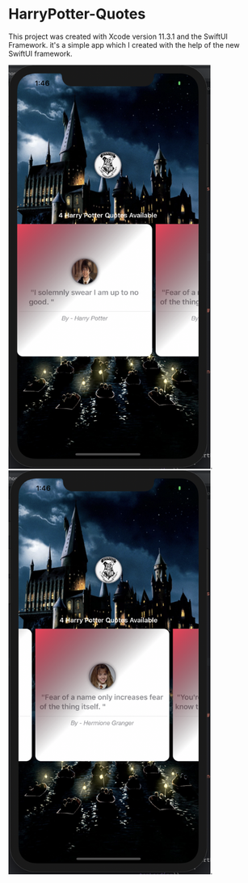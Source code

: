 # HarryPotter-Quotes

This project was created with Xcode version 11.3.1 and the SwiftUI Framework.
it's a simple app which I created with the help of the new SwiftUI framework.

<img src="Bildschirmfoto 2020-03-03 um 01.46.31.png" alt="alt text" width="400" height="800">. <img src="Bildschirmfoto 2020-03-03 um 01.46.49.png" alt="alt text" width="400" height="800">.
